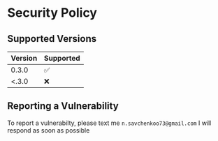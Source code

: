# Security Policy

## Supported Versions
| Version | Supported          |
| ------- | ------------------ |
| 0.3.0   | :white_check_mark: |
| <.3.0   | :x:                |

## Reporting a Vulnerability

To report a vulnerabilty, please text me `n.savchenkoo73@gmail.com`
I will respond as soon as possible
